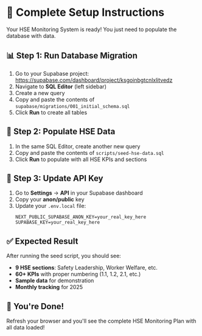 # 🚀 Complete Setup Instructions

Your HSE Monitoring System is ready! You just need to populate the database with data.

## 📊 **Step 1: Run Database Migration**

1. Go to your Supabase project: https://supabase.com/dashboard/project/ksgoinbgtcnlxlitvedz
2. Navigate to **SQL Editor** (left sidebar)
3. Create a new query
4. Copy and paste the contents of `supabase/migrations/001_initial_schema.sql`
5. Click **Run** to create all tables

## 🎯 **Step 2: Populate HSE Data**

1. In the same SQL Editor, create another new query
2. Copy and paste the contents of `scripts/seed-hse-data.sql`
3. Click **Run** to populate with all HSE KPIs and sections

## 🔑 **Step 3: Update API Key**

1. Go to **Settings** → **API** in your Supabase dashboard
2. Copy your **anon/public** key
3. Update your `.env.local` file:
   ```
   NEXT_PUBLIC_SUPABASE_ANON_KEY=your_real_key_here
   SUPABASE_KEY=your_real_key_here
   ```

## ✅ **Expected Result**

After running the seed script, you should see:
- **9 HSE sections**: Safety Leadership, Worker Welfare, etc.
- **60+ KPIs** with proper numbering (1.1, 1.2, 2.1, etc.)
- **Sample data** for demonstration
- **Monthly tracking** for 2025

## 🎉 **You're Done!**

Refresh your browser and you'll see the complete HSE Monitoring Plan with all data loaded!
